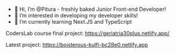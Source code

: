 - 👋 Hi, I’m @Pitura - freshly baked Junior Front-end Developer! 
- 👀 I’m interested in developing my developer skills!
- 🌱 I’m currently learning Next.JS and TypeScript

CodersLab course final project:
https://geriatria30plus.netlify.app/

Latest project:
https://boisterous-kulfi-bc28e0.netlify.app

<!---
Pitura/Pitura is a ✨ special ✨ repository because its `README.md` (this file) appears on your GitHub profile.
You can click the Preview link to take a look at your changes.
--->
